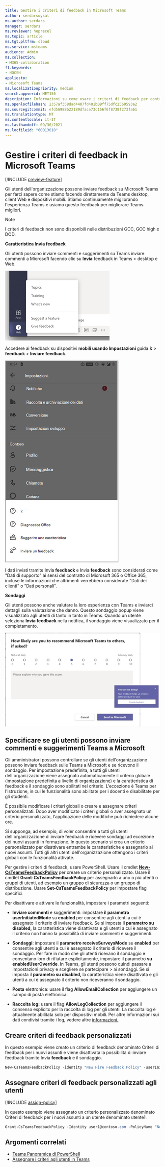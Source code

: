 ```yaml
---
title: Gestire i criteri di feedback in Microsoft Teams
author: serdarsoysal
ms.author: serdars
manager: serdars
ms.reviewer: heprecel
ms.topic: article
ms.tgt.pltfrm: cloud
ms.service: msteams
audience: Admin
ms.collection:
- M365-collaboration
f1.keywords:
- NOCSH
appliesto:
- Microsoft Teams
ms.localizationpriority: medium
search.appverid: MET150
description: Informazioni su come usare i criteri di feedback per controllare se Teams utenti dell'organizzazione possono inviare feedback su Teams a Microsoft.
ms.openlocfilehash: 2357af358dad4407fd401b08ff75dfc2560593a2
ms.sourcegitcommit: efd56988b22189dface73c156f6f8738f273fa61
ms.translationtype: MT
ms.contentlocale: it-IT
ms.lasthandoff: 09/30/2021
ms.locfileid: "60013010"
---
```

# <a name="manage-feedback-policies-in-microsoft-teams"></a>Gestire i criteri di feedback in Microsoft Teams

[!INCLUDE [preview-feature](includes/preview-feature.md)]

Gli utenti dell'organizzazione possono inviare feedback su Microsoft Teams per farci sapere come stiamo facendo direttamente da Teams desktop, client Web e dispositivi mobili. Stiamo continuamente migliorando l'esperienza Teams e usiamo questo feedback per migliorare Teams migliori.

> [!NOTE]
> I criteri di feedback non sono disponibili nelle distribuzioni GCC, GCC high o DOD.

**Caratteristica **Invia feedback****

Gli utenti possono inviare commenti e suggerimenti su Teams inviare commenti a Microsoft facendo clic su **Invia** feedback in Teams  >   desktop e Web.


![Opzione Invia feedback in Teams](media/manage-feedback-policies-in-teams-give-feedback.png)

Accedere ai feedback su dispositivi **mobili usando Impostazioni** guida &  >  **feedback**  >  **Inviare feedback**.

![Opzione Invia feedback in Teams per dispositivi mobili](media/feedback3.jpg)

 I dati inviati tramite Invia **feedback** e Invia **feedback** sono considerati come "Dati di supporto" ai sensi del contratto di Microsoft 365 o Office 365, incluse le informazioni che altrimenti verrebbero considerate "Dati dei clienti" o "Dati personali".



**Sondaggi**

Gli utenti possono anche valutare la loro esperienza con Teams e inviarci dettagli sulla valutazione che danno. Questo sondaggio popup viene visualizzato agli utenti di tanto in tanto in Teams. Quando un utente seleziona **Invia feedback** nella notifica, il sondaggio viene visualizzato per il completamento.

![la notifica e il modulo del sondaggio in Teams.](media/manage-feedback-policies-in-teams-survey.png)

## <a name="set-whether-users-can-send-feedback-about-teams-to-microsoft"></a>Specificare se gli utenti possono inviare commenti e suggerimenti Teams a Microsoft

Gli amministratori possono controllare se gli utenti dell'organizzazione possono inviare feedback sulle Teams a Microsoft e se ricevono il sondaggio. Per impostazione predefinita, a tutti gli utenti dell'organizzazione viene assegnato automaticamente il criterio globale (impostazione predefinita a livello di organizzazione) e la caratteristica di feedback e il sondaggio sono abilitati nel criterio. L'eccezione è Teams per l'istruzione, in cui le funzionalità sono abilitate per i docenti e disabilitate per gli studenti.

È possibile modificare i criteri globali o creare e assegnare criteri personalizzati. Dopo aver modificato i criteri globali o aver assegnato un criterio personalizzato, l'applicazione delle modifiche può richiedere alcune ore.

Si supponga, ad esempio, di voler consentire a tutti gli utenti dell'organizzazione di inviare feedback e ricevere sondaggi ad eccezione dei nuovi assunti in formazione. In questo scenario si crea un criterio personalizzato per disattivare entrambe le caratteristiche e assegnarlo ai nuovi assunti. Tutti gli altri utenti dell'organizzazione ottengono i criteri globali con le funzionalità attivate.  

Per gestire i criteri di feedback, usare PowerShell. Usare il cmdlet [ **New-CsTeamsFeedbackPolicy**](/office365/enterprise/powershell/manage-skype-for-business-online-with-office-365-powershell) per creare un criterio personalizzato. Usare il cmdlet **Grant-CsTeamsFeedbackPolicy** per assegnarlo a uno o più utenti o gruppi di utenti, ad esempio un gruppo di sicurezza o un gruppo di distribuzione. Usare **Set-CsTeamsFeedbackPolicy** per impostare flag specifici.

Per disattivare e attivare le funzionalità, impostare i parametri seguenti:

 - **Inviare commenti** e suggerimenti: impostare **il parametro userInitiatedMode** su **enabled** per consentire agli utenti a cui è assegnato il criterio di inviare feedback. Se si imposta il **parametro su disabled,** la caratteristica viene disattivata e gli utenti a cui è assegnato il criterio non hanno la possibilità di inviare commenti e suggerimenti.

 - **Sondaggi:** impostare il **parametro receiveSurveysMode** su **enabled** per consentire agli utenti a cui è assegnato il criterio di ricevere il sondaggio. Per fare in modo che gli utenti ricevano il sondaggio e consentano loro di rifiutare esplicitamente, impostare il parametro **su enabledUserOverride**. In Teams, gli utenti possono quindi passare a Impostazioni privacy e scegliere se partecipare  >   ai sondaggi. Se si imposta il **parametro su disabled,** la caratteristica viene disattivata e gli utenti a cui è assegnato il criterio non riceveranno il sondaggio.

 - **Posta** elettronica: usare il flag **AllowEmailCollection** per aggiungere un campo di posta elettronica.
 - **Raccolta log:** usare il flag **AllowLogCollection** per aggiungere il consenso esplicito per la raccolta di log per gli utenti. La raccolta log è attualmente abilitata solo per dispositivi mobili. Per altre informazioni sui dati condivisi tramite i log, vedere altre [informazioni.](https://go.microsoft.com/fwlink/?linkid=2168178)

## <a name="create-a-custom-feedback-policy"></a>Creare criteri di feedback personalizzati

In questo esempio viene creato un criterio di feedback denominato Criteri di feedback per i nuovi assunti e viene disattivata la possibilità di inviare feedback tramite Invia **feedback** e il sondaggio.

```PowerShell
New-CsTeamsFeedbackPolicy -identity "New Hire Feedback Policy" -userInitiatedMode disabled -receiveSurveysMode disabled
```

## <a name="assign-a-custom-feedback-policy-to-users"></a>Assegnare criteri di feedback personalizzati agli utenti

[!INCLUDE [assign-policy](includes/assign-policy.md)]

In questo esempio viene assegnato un criterio personalizzato denominato Criteri di feedback per i nuovi assunti a un utente denominato utente1.

```PowerShell
Grant-CsTeamsFeedbackPolicy -Identity user1@contoso.com -PolicyName "New Hire Feedback Policy"
```

## <a name="related-topics"></a>Argomenti correlati

- [Teams Panoramica di PowerShell](teams-powershell-overview.md)
- [Assegnare i criteri agli utenti in Teams](assign-policies.md)
